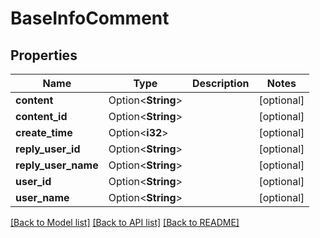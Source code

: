 # BaseInfoComment

## Properties

Name | Type | Description | Notes
------------ | ------------- | ------------- | -------------
**content** | Option<**String**> |  | [optional]
**content_id** | Option<**String**> |  | [optional]
**create_time** | Option<**i32**> |  | [optional]
**reply_user_id** | Option<**String**> |  | [optional]
**reply_user_name** | Option<**String**> |  | [optional]
**user_id** | Option<**String**> |  | [optional]
**user_name** | Option<**String**> |  | [optional]

[[Back to Model list]](../README.md#documentation-for-models) [[Back to API list]](../README.md#documentation-for-api-endpoints) [[Back to README]](../README.md)


